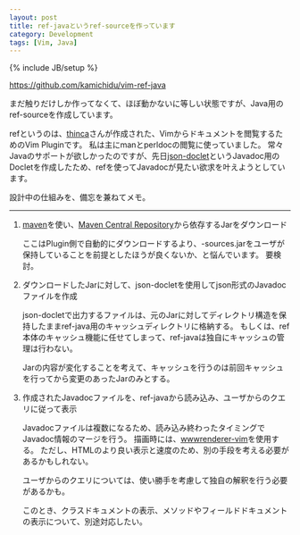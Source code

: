 ```yaml
---
layout: post
title: ref-javaというref-sourceを作っています
category: Development
tags: [Vim, Java]
---
```

{% include JB/setup %}

https://github.com/kamichidu/vim-ref-java

まだ触りだけしか作ってなくて、ほぼ動かないに等しい状態ですが、Java用のref-sourceを作成しています。

refというのは、[thinca](http://d.hatena.ne.jp/thinca/)さんが作成された、Vimからドキュメントを閲覧するためのVim Pluginです。
私は主にmanとperldocの閲覧に使っていました。
常々Javaのサポートが欲しかったのですが、先日[json-doclet](https://github.com/kamichidu/java-json-doclet)というJavadoc用のDocletを作成したため、refを使ってJavadocが見たい欲求を叶えようとしています。

設計中の仕組みを、備忘を兼ねてメモ。

---

1. [maven](http://maven.apache.org/)を使い、[Maven Central Repository](http://search.maven.org/)から依存するJarをダウンロード

    ここはPlugin側で自動的にダウンロードするより、-sources.jarをユーザが保持していることを前提としたほうが良くないか、と悩んでいます。
    要検討。

1. ダウンロードしたJarに対して、json-docletを使用してjson形式のJavadocファイルを作成

    json-docletで出力するファイルは、元のJarに対してディレクトリ構造を保持したままref-java用のキャッシュディレクトリに格納する。
    もしくは、ref本体のキャッシュ機能に任せてしまって、ref-javaは独自にキャッシュの管理は行わない。

    Jarの内容が変化することを考えて、キャッシュを行うのは前回キャッシュを行ってから変更のあったJarのみとする。

1. 作成されたJavadocファイルを、ref-javaから読み込み、ユーザからのクエリに従って表示

    Javadocファイルは複数になるため、読み込み終わったタイミングでJavadoc情報のマージを行う。
    描画時には、[wwwrenderer-vim](https://github.com/mattn/wwwrenderer-vim)を使用する。
    ただし、HTMLのより良い表示と速度のため、別の手段を考える必要があるかもしれない。

    ユーザからのクエリについては、使い勝手を考慮して独自の解釈を行う必要があるかも。

    このとき、クラスドキュメントの表示、メソッドやフィールドドキュメントの表示について、別途対応したい。
